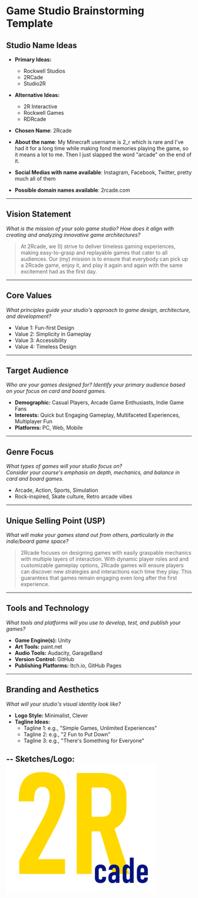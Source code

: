 # Game Studio Brainstorming Template

## Studio Name Ideas
- **Primary Ideas:**
  - Rockwell Studios
  - 2RCade
  - Studio2R
- **Alternative Ideas:**
  - 2R Interactive
  - Rockwell Games
  - RDRcade

- **Chosen Name**: 2Rcade
- **About the name**: My Minecraft username is 2_r which is rare and I've had it for a long time while making fond memories playing the game, so it means a lot to me. Then I just slapped the word "arcade" on the end of it.
- **Social Medias with name available**: Instagram, Facebook, Twitter, pretty much all of them
- **Possible domain names available**: 2rcade.com

---

## Vision Statement
*What is the mission of your solo game studio? How does it align with creating and analyzing innovative game architectures?*

> At 2Rcade, we (I) strive to deliver timeless gaming experiences, making easy-to-grasp and replayable games that cater to all audiences. Our (my) mission is to ensure that everybody can pick up a 2Rcade game, enjoy it, and play it again and again with the same excitement had as the first day.

---

## Core Values
*What principles guide your studio's approach to game design, architecture, and development?*

- Value 1: Fun-first Design
- Value 2: Simplicity in Gameplay
- Value 3: Accessibility
- Value 4: Timeless Design

---

## Target Audience
*Who are your games designed for? Identify your primary audience based on your focus on card and board games.*

- **Demographic:** Casual Players, Arcade Game Enthusiasts, Indie Game Fans
- **Interests:** Quick but Engaging Gameplay, Multifaceted Experiences, Multiplayer Fun
- **Platforms:** PC, Web, Mobile

---

## Genre Focus
*What types of games will your studio focus on?*  
*Consider your course's emphasis on depth, mechanics, and balance in card and board games.*

- Arcade, Action, Sports, Simulation
- Rock-inspired, Skate culture, Retro arcade vibes

---

## Unique Selling Point (USP)
*What will make your games stand out from others, particularly in the indie/board game space?*

> 2Rcade focuses on designing games with easily graspable mechanics with multiple layers of interaction. With dynamic player roles and and customizable gameplay options, 2Rcade games will ensure players can discover new strategies and interactions each time they play. This guarantees that games remain engaging even long after the first experience.
---

## Tools and Technology
*What tools and platforms will you use to develop, test, and publish your games?*

- **Game Engine(s):** Unity
- **Art Tools:** paint.net
- **Audio Tools:** Audacity, GarageBand
- **Version Control:** GitHub
- **Publishing Platforms:** Itch.io, GitHub Pages

---

## Branding and Aesthetics
*What will your studio's visual identity look like?*

- **Logo Style:** Minimalist, Clever
- **Tagline Ideas:** 
  - Tagline 1: e.g., "Simple Games, Unlimited Experiences"
  - Tagline 2: e.g., "2 Fun to Put Down"
  - Tagline 3: e.g., "There's Something for Everyone"

-- **Sketches/Logo**:
![image](2rcade.png)
---
